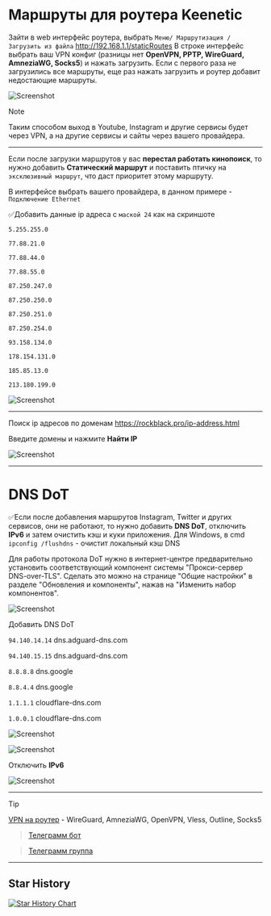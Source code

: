 # Маршруты для роутера Keenetic

 Зайти в web интерфейс роутера, выбрать `Меню/ Маршрутизация / Загрузить из файла` http://192.168.1.1/staticRoutes В строке интерфейс выбрать ваш VPN конфиг (разницы нет **OpenVPN, PPTP, WireGuard, AmneziaWG, Socks5**) и нажать загрузить. Если с первого раза не загрузились все маршруты, еще раз нажать загрузить и роутер добавит недостающие маршруты.

![Screenshot](https://rockblack.su/images/Screenshot_153.jpg)
> [!NOTE]
> Таким способом выход в Youtube, Instagram и другие сервисы будет через VPN, а на другие сервисы и сайты через вашего провайдера.


____

Если после загрузки маршрутов у вас **перестал работать кинопоиск**, то нужно добавить **Статический маршрут** и поставить птичку на `эксклюзивный маршрут`, что даст приоритет этому маршруту. 

В интерфейсе выбрать вашего провайдера, в данном примере - `Подключение Ethernet`

:white_check_mark:Добавить данные ip адреса с `маской 24` как на скриншоте
```
5.255.255.0
```
```
77.88.21.0
```
```
77.88.44.0
```
```
77.88.55.0
```
```
87.250.247.0
```
```
87.250.250.0
```
```
87.250.251.0
```
```
87.250.254.0
```
```
93.158.134.0
```
```
178.154.131.0
```
```
185.85.13.0
```
```
213.180.199.0
```


![Screenshot](https://rockblack.su/images/Screenshot_160.jpg)

____
Поиск ip адресов по доменам https://rockblack.pro/ip-address.html

Введите домены и нажмите **Найти IP**

![Screenshot](https://rockblack.pro/images/Screenshot_2.jpg)

____

# DNS DoT
:white_check_mark:Если после добавления маршрутов Instagram, Twitter и других сервисов, они не работают, то нужно добавить **DNS DoT**, отключить **IPv6** и затем очистить кэш и куки приложения. Для Windows, в cmd `ipconfig /flushdns` - очистит локальный кэш DNS

Для работы протокола DoT нужно в интернет-центре предварительно установить соответствующий компонент системы "Прокси-сервер DNS-over-TLS". Сделать это можно на странице "Общие настройки" в разделе "Обновления и компоненты", нажав на "Изменить набор компонентов".

![Screenshot](https://rockblack.pro/images/dot.png)

Добавить DNS DoT

`94.140.14.14`  dns.adguard-dns.com

`94.140.15.15` dns.adguard-dns.com

`8.8.8.8`  dns.google

`8.8.4.4`  dns.google

`1.1.1.1` cloudflare-dns.com

`1.0.0.1`  cloudflare-dns.com

![Screenshot](https://rockblack.su/images/vless/DNS1.jpg)

![Screenshot](https://rockblack.su/images/vless/DNS2.jpg)

Отключить **IPv6**

![Screenshot](https://rockblack.pro/images/Screenshot_33.jpg)


____
> [!TIP]
> [VPN на роутер](https://rockblack.pro/price) - WireGuard, AmneziaWG, OpenVPN, Vless, Outline, Socks5

> [Телеграмм бот](https://t.me/Cripto_Plusbot)

> [Телеграмм группа](https://t.me/rockblack_vpn)


____
## Star History

[![Star History Chart](https://api.star-history.com/svg?repos=RockBlack-VPN/ip-address&type=Date)](https://star-history.com/#RockBlack-VPN/ip-address&Date)
